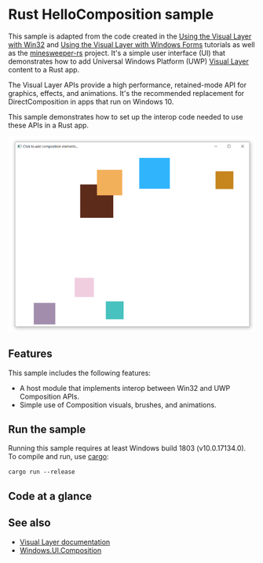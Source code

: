 # Rust HelloComposition sample

This sample is adapted from the code created in the [Using the Visual Layer with Win32](https://docs.microsoft.com/windows/uwp/composition/using-the-visual-layer-with-win32) and [Using the Visual Layer with Windows Forms](https://docs.microsoft.com/windows/uwp/composition/using-the-visual-layer-with-windows-forms) tutorials as well as the [minesweeper-rs](https://github.com/robmikh/minesweeper-rs) project. It's a simple user interface (UI) that demonstrates how to add Universal Windows Platform (UWP) [Visual Layer](https://docs.microsoft.com/windows/uwp/composition/visual-layer) content to a Rust app.

The Visual Layer APIs provide a high performance, retained-mode API for graphics, effects, and animations. It's the recommended replacement for DirectComposition in apps that run on Windows 10.

This sample demonstrates how to set up the interop code needed to use these APIs in a Rust app.

![App user interface](screenshots/app-ui-rust.png)

## Features

This sample includes the following features:

- A host module that implements interop between Win32 and UWP Composition APIs.
- Simple use of Composition visuals, brushes, and animations.

## Run the sample

Running this sample requires at least Windows build 1803 (v10.0.17134.0). To compile and run, use [cargo](https://www.rust-lang.org/learn/get-started):

```shell
cargo run --release
```

## Code at a glance

<!-- ### CompositionHost

The main feature of this sample is the **CompositionHost** class, which contains the code to set up interop between Win32 and the UWP Visual Layer.

The CompositionHost class is written in [C++/WinRT](https://docs.microsoft.com/windows/uwp/cpp-and-winrt-apis/). For more info about using C++/WinRT with an existing C++ Win32 desktop app, see [Get started with C++/WinRT - Modify a Windows Desktop application project to add C++/WinRT support](https://docs.microsoft.com/windows/uwp/cpp-and-winrt-apis/get-started#modify-a-windows-desktop-application-project-to-add-cwinrt-support). -->

## See also

- [Visual Layer documentation](https://docs.microsoft.com/windows/uwp/composition/visual-layer)
- [Windows.UI.Composition](https://docs.microsoft.com/uwp/api/windows.ui.composition)
